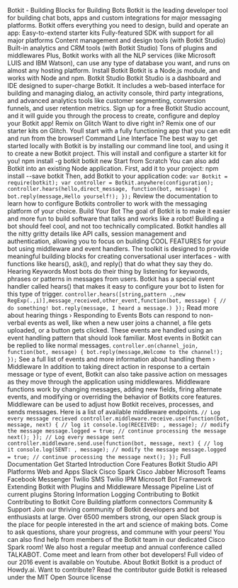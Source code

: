 Botkit - Building Blocks for Building Bots Botkit is the leading developer tool for building chat bots, apps and custom integrations for major messaging platforms. Botkit offers everything you need to design, build and operate an app: Easy-to-extend starter kits Fully-featured SDK with support for all major platforms Content management and design tools (with Botkit Studio) Built-in analytics and CRM tools (with Botkit Studio) Tons of plugins and middlewares Plus, Botkit works with all the NLP services (like Microsoft LUIS and IBM Watson), can use any type of database you want, and runs on almost any hosting platform. Install Botkit Botkit is a Node.js module, and works with Node and npm. Botkit Studio Botkit Studio is a dashboard and IDE designed to super-charge Botkit. It includes a web-based interface for building and managing dialog, an activity console, third party integrations, and advanced analytics tools like customer segmenting, conversion funnels, and user retention metrics. Sign up for a free Botkit Studio account, and it will guide you through the process to create, configure and deploy your Botkit app! Remix on Glitch Want to dive right in? Remix one of our starter kits on Glitch. Youll start with a fully functioning app that you can edit and run from the browser! Command Line Interface The best way to get started locally with Botkit is by installing our command line tool, and using it to create a new Botkit project. This will install and configure a starter kit for you! npm install -g botkit botkit new Start from Scratch You can also add Botkit into an existing Node application. First, add it to your project: npm install --save botkit Then, add Botkit to your application code: ``` var Botkit = require(botkit); var controller = Botkit.anywhere(configuration); controller.hears(hello,direct_message, function(bot, message) { bot.reply(message,Hello yourself!); }); ``` Review the documentation to learn how to configure Botkits controller to work with the messaging platform of your choice. Build Your Bot The goal of Botkit is to make it easier and more fun to build software that talks and works like a robot! Building a bot should feel cool, and not too technically complicated. Botkit handles all the nitty gritty details like API calls, session management and authentication, allowing you to focus on building COOL FEATURES for your bot using middleware and event handlers. The toolkit is designed to provide meaningful building blocks for creating conversational user interfaces - with functions like hears(), ask(), and reply() that do what they say they do. Hearing Keywords Most bots do their thing by listening for keywords, phrases or patterns in messages from users. Botkit has a special event handler called hears() that makes it easy to configure your bot to listen for this type of trigger. ``` controller.hears([string,pattern .,new RegExp(.,i)],message_received,other_event,function(bot, message) { // do something! bot.reply(message, I heard a message.) }); ``` Read more about hearing things › Responding to Events Bots can respond to non-verbal events as well, like when a new user joins a channel, a file gets uploaded, or a button gets clicked. These events are handled using an event handling pattern that should look familiar. Most events in Botkit can be replied to like normal messages. ``` controller.on(channel_join, function(bot, message) { bot.reply(message,Welcome to the channel!); }); ``` See a full list of events and more information about handling them › Middleware In addition to taking direct action in response to a certain message or type of event, Botkit can also take passive action on messages as they move through the application using middlewares. Middleware functions work by changing messages, adding new fields, firing alternate events, and modifying or overriding the behavior of Botkits core features. Middleware can be used to adjust how Botkit receives, processes, and sends messages. Here is a list of available middleware endpoints. ``` // Log every message recieved controller.middleware.receive.use(function(bot, message, next) { // log it console.log(RECEIVED: , message); // modify the message message.logged = true; // continue processing the message next(); }); // Log every message sent controller.middleware.send.use(function(bot, message, next) { // log it console.log(SENT: , message); // modify the message message.logged = true; // continue processing the message next(); }); ``` Full Documentation Get Started Introduction Core Features Botkit Studio API Platforms Web and Apps Slack Cisco Spark Cisco Jabber Microsoft Teams Facebook Messenger Twilio SMS Twilio IPM Microsoft Bot Framework Extending Botkit with Plugins and Middleware Message Pipeline List of current plugins Storing Information Logging Contributing to Botkit Contributing to Botkit Core Building platform connectors Community & Support Join our thriving community of Botkit developers and bot enthusiasts at large. Over 6500 members strong, our open Slack group is the place for people interested in the art and science of making bots. Come to ask questions, share your progress, and commune with your peers! You can also find help from members of the Botkit team in our dedicated Cisco Spark room! We also host a regular meetup and annual conference called TALKABOT. Come meet and learn from other bot developers! Full video of our 2016 event is available on Youtube. About Botkit Botkit is a product of Howdy.ai. Want to contribute? Read the contributor guide Botkit is released under the MIT Open Source license